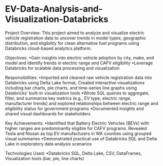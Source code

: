 # EV-Data-Analysis-and-Visualization-Databricks

Project Overview: This project aimed to analyze and visualize electric vehicle registration data to uncover trends in model types, geographic distribution, and eligibility for clean alternative fuel programs using Databricks cloud-based analytics platform.

Objectives:
•Gain insights into electric vehicle adoption by city, make, and model and Identify trends in electric range and CAFV eligibility
•Leverage Databricks for scalable data processing and visualization

Responsibilities:
•Imported and cleaned raw vehicle registration data into Databricks using Delta Lake format, Created interactive visualizations including bar charts, pie charts, and time-series line graphs using Databricks’ built-in visualization tools
•Wrote SQL queries to aggregate, filter, and summarize key metrics (e.g., EV type, electric range, manufacturer trends) and explored relationships between electric range and eligibility status for government programs
•Documented insights and shared visual dashboards for stakeholders

Key Achievements:
•Identified that Battery Electric Vehicles (BEVs) with higher ranges are predominantly eligible for CAFV programs. Revealed Tesla and Nissan as top EV manufacturers in WA counties using grouped visual summaries
•Demonstrated practical use of Databricks SQL and Delta Lake in exploratory data analysis scenarios

Technologies Used:
•Databricks SQL, Delta Lake, CSV, DataFrames, Visualization tools (bar, pie, line charts)
